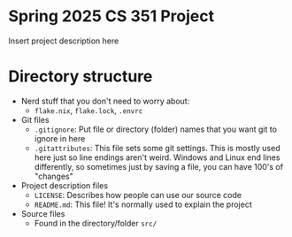 # Spring 2025 CS 351 Project
Insert project description here

# Directory structure
- Nerd stuff that you don't need to worry about:
  -  `flake.nix`, `flake.lock`, `.envrc`
- Git files
  - `.gitignore`: Put file or directory (folder) names that you want git to ignore in here
  - `.gitattributes`: This file sets some git settings. This is mostly used here just so line endings aren't weird. Windows and Linux end lines differently, so sometimes just by saving a file, you can have 100's of "changes"
- Project description files
  - `LICENSE`: Describes how people can use our source code
  - `README.md`: This file! It's normally used to explain the project
- Source files
  - Found in the directory/folder `src/`